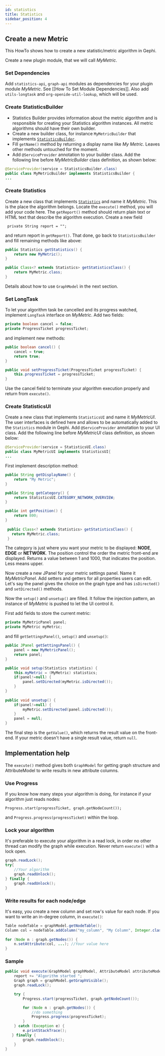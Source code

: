 ```yaml
---
id: statistics
title: Statistics
sidebar_position: 4
---
```


## Create a new Metric

This HowTo shows how to create a new statistic/metric algorithm in Gephi.

Create a new plugin module, that we will call *MyMetric*.

### Set Dependencies

Add `statistics-api`, `graph-api` modules as dependencies for your plugin module *MyMetric*. See [[How To Set Module Dependencies]]. Also add `utils-longtask` and `org-openide-util-lookup`, which will be used.

### Create StatisticsBuilder

* Statistics Builder provides information about the metric algorithm and is responsible for creating your Statistics algorithm instances. All metric algorithms should have their own builder.
* Create a new builder class, for instance `MyMetricBuilder` that implements [`StatisticsBuilder`](https://javadoc.io/doc/org.gephi/gephi/latest/org/gephi/statistics/spi/StatisticsBuilder.html).
* Fill `getName()` method by returning a display name like *My Metric*. Leaves other methods untouched for the moment.
* Add `@ServiceProvider` annotation to your builder class. Add the following line before *MyMetricBuilder* class definition, as shown below:

```java
@ServiceProvider(service = StatisticsBuilder.class)
public class MyMetricBuilder implements StatisticsBuilder {
...
```

### Create Statistics

Create a new class that implements [`Statistics`](https://javadoc.io/doc/org.gephi/gephi/latest/org/gephi/statistics/spi/Statistics.html) and name it *MyMetric*. This is the place the algorithm belongs.
Locate the `execute()` method, you will add your code here. The `getReport()` method should return plain text or HTML text that describe the algorithm execution. Create a new field

`` private String report = "";``

and return report in `getReport()`. That done, go back to `StatisticsBuilder` and fill remaining methods like above:

```java
public Statistics getStatistics() {
    return new MyMetric();
}

public Class<? extends Statistics> getStatisticsClass() {
    return MyMetric.class;
}
```

Details about how to use `GraphModel` in the next section.

### Set LongTask

To let your algorithm task be cancelled and its progress watched, implement `LongTask` interface on *MyMetric*.
Add two fields:

```java
private boolean cancel = false;
private ProgressTicket progressTicket;
```

and implement new methods:

```java
public boolean cancel() {
    cancel = true;
    return true;
}

public void setProgressTicket(ProgressTicket progressTicket) {
    this.progressTicket = progressTicket;
}
```

Use the cancel field to terminate your algorithm execution properly and return from `execute()`.
### Create StatisticsUI

Create a new class that implements `StatisticsUI` and name it *MyMetricUI*. The user interfaces is defined here and allows to be automatically added to the `Statistics` module in Gephi.
Add `@ServiceProvider` annotation to your UI class. Add the following line before *MyMetricUI* class definition, as shown below:

```java
@ServiceProvider(service = StatisticsUI.class)
public class MyMetricUI implements StatisticsUI{
...
```

First implement description method:

```java
public String getDisplayName() {
    return "My Metric";
}

public String getCategory() {
    return StatisticsUI.CATEGORY_NETWORK_OVERVIEW;
}

public int getPosition() {
    return 800;
}
 
 public Class<? extends Statistics> getStatisticsClass() {
   return MyMetric.class;
 }
```

The category is just where you want your metric to be displayed: **NODE**, **EDGE** or **NETWORK**. The position control the order the metric front-end are displayed. Returns a value between 1 and 1000, that indicates the position. Less means upper.

Now create a new JPanel for your metric settings panel. Name it *MyMetricPanel*. Add setters and getters for all properties users can edit. Let's say the panel gives the choice on the graph type and has `isDirected()` and `setDirected()` methods.

Now the `setup()` and `unsetup()` are filled. It follow the injection pattern, an instance of *MyMetric* is pushed to let the UI control it.

First add fields to store the current metric:

```java
private MyMetricPanel panel;
private MyMetric myMetric;
```

and fill `getSettingsPanel()`, `setup()` and `unsetup()`:

```java
public JPanel getSettingsPanel() {
    panel = new MyMetricPanel();
    return panel;
}

public void setup(Statistics statistics) {
    this.myMetric = (MyMetric) statistics;
    if(panel!=null) {
        panel.setDirected(myMetric.isDirected());
    }
}
 
public void unsetup() {
    if(panel!=null) {
        myMetric.setDirected(panel.isDirected());
    }
    panel = null;
}
```

The final step is the `getValue()`, which returns the result value on the front-end. If your metric doesn't have a single result value, return `null`.

## Implementation help

The `execute()` method gives both `GraphModel` for getting graph structure and AttributeModel to write results in new attribute columns.

### Use Progress

If you know how many steps your algorithm is doing, for instance if your algorithm just reads nodes:

``Progress.start(progressTicket, graph.getNodeCount());``

and `Progress.progress(progressTicket)` within the loop.

### Lock your algorithm

It's preferable to execute your algorithm in a read lock, in order no other thread can modify the graph while execution. Never return `execute()` with a lock open.

```java
graph.readLock();
try{
    //Your algorithm
    graph.readUnlock();
} finally {
    graph.readUnlock();
}
```

### Write results for each node/edge

It's easy, you create a new column and set row's value for each node. If you want to write an in-degree column, in `execute()`:

```java
Table nodeTable = graphModel.getNodeTable();
Column col = nodeTable.addColumn("my_column", "My Column", Integer.class);
 
for (Node n : graph.getNodes()) {
    n.setAttribute(col, ...); //Your value here
}
```

### Sample

```java
public void execute(GraphModel graphModel, AttributeModel attributeModel) {
    report += "Algorithm started ";
    Graph graph = graphModel.getGraphVisible();
    graph.readLock();

    try {
        Progress.start(progressTicket, graph.getNodeCount());

        for (Node n : graph.getNodes()) {
            //do something
            Progress.progress(progressTicket);
        }
    } catch (Exception e) {
        e.printStackTrace();
   } finally {
        graph.readUnlock();
    }
}
```